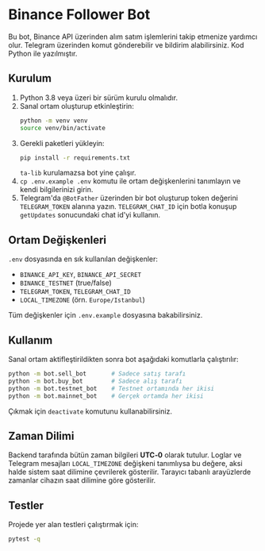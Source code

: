 # Binance Follower Bot

Bu bot, Binance API üzerinden alım satım işlemlerini takip etmenize yardımcı olur. Telegram üzerinden komut gönderebilir ve bildirim alabilirsiniz. Kod Python ile yazılmıştır.

## Kurulum

1. Python 3.8 veya üzeri bir sürüm kurulu olmalıdır.
2. Sanal ortam oluşturup etkinleştirin:
   ```bash
   python -m venv venv
   source venv/bin/activate
   ```
3. Gerekli paketleri yükleyin:
   ```bash
   pip install -r requirements.txt
   ```
   `ta-lib` kurulamazsa bot yine çalışır.
4. `cp .env.example .env` komutu ile ortam değişkenlerini tanımlayın ve kendi bilgilerinizi girin.
5. Telegram'da `@BotFather` üzerinden bir bot oluşturup token değerini `TELEGRAM_TOKEN` alanına yazın. `TELEGRAM_CHAT_ID` için botla konuşup `getUpdates` sonucundaki chat id'yi kullanın.

## Ortam Değişkenleri

`.env` dosyasında en sık kullanılan değişkenler:
- `BINANCE_API_KEY`, `BINANCE_API_SECRET`
- `BINANCE_TESTNET` (true/false)
- `TELEGRAM_TOKEN`, `TELEGRAM_CHAT_ID`
- `LOCAL_TIMEZONE` (örn. `Europe/Istanbul`)

Tüm değişkenler için `.env.example` dosyasına bakabilirsiniz.

## Kullanım

Sanal ortam aktifleştirildikten sonra bot aşağıdaki komutlarla çalıştırılır:

```bash
python -m bot.sell_bot       # Sadece satış tarafı
python -m bot.buy_bot        # Sadece alış tarafı
python -m bot.testnet_bot    # Testnet ortamında her ikisi
python -m bot.mainnet_bot    # Gerçek ortamda her ikisi
```

Çıkmak için `deactivate` komutunu kullanabilirsiniz.

## Zaman Dilimi

Backend tarafında bütün zaman bilgileri **UTC‑0** olarak tutulur. Loglar ve Telegram mesajları `LOCAL_TIMEZONE` değişkeni tanımlıysa bu değere, aksi halde sistem saat dilimine çevrilerek gösterilir. Tarayıcı tabanlı arayüzlerde zamanlar cihazın saat dilimine göre gösterilir.

## Testler

Projede yer alan testleri çalıştırmak için:
```bash
pytest -q
```
